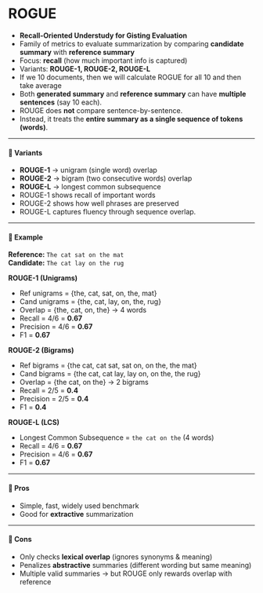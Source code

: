 # ROGUE

* **Recall-Oriented Understudy for Gisting Evaluation**
* Family of metrics to evaluate summarization by comparing **candidate summary** with **reference summary**
* Focus: **recall** (how much important info is captured)
* Variants: **ROUGE-1, ROUGE-2, ROUGE-L**
* If we 10 documents, then we will calculate ROGUE for all 10 and then take average
* Both **generated summary** and **reference summary** can have **multiple sentences** (say 10 each).
* ROUGE does **not** compare sentence-by-sentence.
* Instead, it treats the **entire summary as a single sequence of tokens (words)**.

***

#### 🔹 Variants

* **ROUGE-1** → unigram (single word) overlap
* **ROUGE-2** → bigram (two consecutive words) overlap
* **ROUGE-L** → longest common subsequence
* ROUGE-1 shows recall of important words
* ROUGE-2 shows how well phrases are preserved
* ROUGE-L captures fluency through sequence overlap.

***

#### 🔹 Example

**Reference:** `The cat sat on the mat`\
**Candidate:** `The cat lay on the rug`

**ROUGE-1 (Unigrams)**

* Ref unigrams = {the, cat, sat, on, the, mat}
* Cand unigrams = {the, cat, lay, on, the, rug}
* Overlap = {the, cat, on, the} → 4 words
* Recall = 4/6 = **0.67**
* Precision = 4/6 = **0.67**
* F1 = **0.67**

**ROUGE-2 (Bigrams)**

* Ref bigrams = {the cat, cat sat, sat on, on the, the mat}
* Cand bigrams = {the cat, cat lay, lay on, on the, the rug}
* Overlap = {the cat, on the} → 2 bigrams
* Recall = 2/5 = **0.4**
* Precision = 2/5 = **0.4**
* F1 = **0.4**

**ROUGE-L (LCS)**

* Longest Common Subsequence = `the cat on the` (4 words)
* Recall = 4/6 = **0.67**
* Precision = 4/6 = **0.67**
* F1 = **0.67**

***

#### 🔹 Pros

* Simple, fast, widely used benchmark
* Good for **extractive** summarization

***

#### 🔹 Cons

* Only checks **lexical overlap** (ignores synonyms & meaning)
* Penalizes **abstractive** summaries (different wording but same meaning)
* Multiple valid summaries → but ROUGE only rewards overlap with reference

